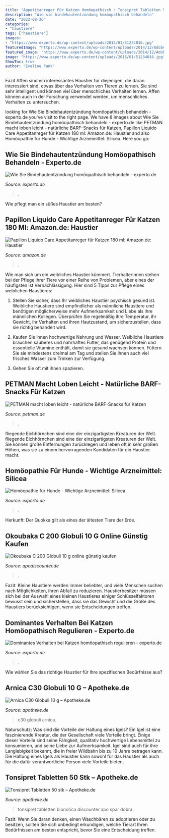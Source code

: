 ```yaml
---
title: "Appetitanreger Für Katzen Homöopathisch : Tonsipret Tabletten 50 Stk – Apotheke.de"
description: "Wie sie bindehautentzündung homöopathisch behandeln"
date: "2022-08-26"
categories:
- "haustiere"
tags: ["haustiere"]
images:
- "https://www.experto.de/wp-content/uploads/2015/01/51234016.jpg"
featuredImage: "https://www.experto.de/wp-content/uploads/2014/12/AdobeStock_143341825.jpeg"
featured_image: "https://www.experto.de/wp-content/uploads/2014/12/AdobeStock_143341825.jpeg"
image: "https://www.experto.de/wp-content/uploads/2015/01/51234016.jpg"
ShowToc: true
author: "Eveline Funk"
---
```



Fazit
Affen sind ein interessantes Haustier für diejenigen, die daran interessiert sind, etwas über das Verhalten von Tieren zu lernen. Sie sind sehr intelligent und können viel über menschliches Verhalten lernen. Affen können auch in der Forschung verwendet werden, um menschliches Verhalten zu untersuchen.

	

		
looking for Wie Sie Bindehautentzündung homöopathisch behandeln - experto.de you've visit to the right page. We have 8 Images about Wie Sie Bindehautentzündung homöopathisch behandeln - experto.de like PETMAN macht loben leicht - natürliche BARF-Snacks für Katzen, Papillon Liquido Care Appetitanreger für Katzen 180 ml: Amazon.de: Haustier and also Homöopathie für Hunde - Wichtige Arzneimittel: Silicea. Here you go:
		
    
## Wie Sie Bindehautentzündung Homöopathisch Behandeln - Experto.de

<img loading=lazy src="https://www.experto.de/wp-content/uploads/2014/12/AdobeStock_143341825.jpeg" onerror="this.onerror=null;this.src='https://tse3.mm.bing.net/th?id=OIP.GcnUY4cfQcn_lXrPwms5hQHaE9&amp;pid=15.1';" alt="Wie Sie Bindehautentzündung homöopathisch behandeln - experto.de">

_Source: experto.de_

>. 

	

Wie pflegt man ein süßes Haustier am besten?

    
## Papillon Liquido Care Appetitanreger Für Katzen 180 Ml: Amazon.de: Haustier

<img loading=lazy src="https://images-na.ssl-images-amazon.com/images/I/71SklgQyu5L._AC_SY879_.jpg" onerror="this.onerror=null;this.src='https://tse3.mm.bing.net/th?id=OIP.ZqaWtIhU8TTZtsAIvUtolwAAAA&amp;pid=15.1';" alt="Papillon Liquido Care Appetitanreger für Katzen 180 ml: Amazon.de: Haustier">

_Source: amazon.de_

>. 

	

Wie man sich um ein weibliches Haustier kümmert.
Tierhalterinnen stehen bei der Pflege ihrer Tiere vor einer Reihe von Problemen, aber eines der häufigsten ist Vernachlässigung. Hier sind 5 Tipps zur Pflege eines weiblichen Haustieres:
1. Stellen Sie sicher, dass Ihr weibliches Haustier psychisch gesund ist. Weibliche Haustiere sind empfindlicher als männliche Haustiere und benötigen möglicherweise mehr Aufmerksamkeit und Liebe als ihre männlichen Kollegen. Überprüfen Sie regelmäßig ihre Temperatur, ihr Gewicht, ihr Verhalten und ihren Hautzustand, um sicherzustellen, dass sie richtig behandelt wird.

2. Kaufen Sie ihnen hochwertige Nahrung und Wasser. Weibliche Haustiere brauchen sauberes und nahrhaftes Futter, das genügend Protein und essentielle Vitamine enthält, damit sie gesund wachsen können. Füttern Sie sie mindestens dreimal am Tag und stellen Sie ihnen auch viel frisches Wasser zum Trinken zur Verfügung.

3. Gehen Sie oft mit ihnen spazieren.

    
## PETMAN Macht Loben Leicht - Natürliche BARF-Snacks Für Katzen

<img loading=lazy src="https://petman.de/uploads/710531-fang.png" onerror="this.onerror=null;this.src='https://tse1.mm.bing.net/th?id=OIP.F7P4d72k3DWKsA8F24KMEwHaHb&amp;pid=15.1';" alt="PETMAN macht loben leicht - natürliche BARF-Snacks für Katzen">

_Source: petman.de_

>. 

	

fliegende Eichhörnchen sind eine der einzigartigsten Kreaturen der Welt.
fliegende Eichhörnchen sind eine der einzigartigsten Kreaturen der Welt. Sie können große Entfernungen zurücklegen und leben oft in sehr großen Höhen, was sie zu einem hervorragenden Kandidaten für ein Haustier macht.

    
## Homöopathie Für Hunde - Wichtige Arzneimittel: Silicea

<img loading=lazy src="https://www.experto.de/wp-content/uploads/2015/03/AdobeStock_14533123-1024x789.jpeg" onerror="this.onerror=null;this.src='https://tse4.mm.bing.net/th?id=OIP.D0ZfjpvKeTI7uG0HKN8MFwHaFt&amp;pid=15.1';" alt="Homöopathie für Hunde - Wichtige Arzneimittel: Silicea">

_Source: experto.de_

>. 

	

Herkunft: Der Quokka gilt als eines der ältesten Tiere der Erde.

    
## Okoubaka C 200 Globuli 10 G Online Günstig Kaufen

<img loading=lazy src="https://www.apodiscounter.de/images/product_images/popup_images/07248915.jpg" onerror="this.onerror=null;this.src='https://tse1.mm.bing.net/th?id=OIP.uSj5RD_NUoeIp8GgYF6jegHaHa&amp;pid=15.1';" alt="Okoubaka C 200 Globuli 10 g online günstig kaufen">

_Source: apodiscounter.de_

>. 

	

Fazit:
Kleine Haustiere werden immer beliebter, und viele Menschen suchen nach Möglichkeiten, ihren Abfall zu reduzieren. Haustierbesitzer müssen sich bei der Auswahl eines kleinen Haustieres einiger Schlüsselfaktoren bewusst sein und sicherstellen, dass sie das Gewicht und die Größe des Haustiers berücksichtigen, wenn sie Entscheidungen treffen.

    
## Dominantes Verhalten Bei Katzen Homöopathisch Regulieren - Experto.de

<img loading=lazy src="https://www.experto.de/wp-content/uploads/2015/01/51234016.jpg" onerror="this.onerror=null;this.src='https://tse2.mm.bing.net/th?id=OIP.3vLziy5v0hz9khxbbHLQTgHaE8&amp;pid=15.1';" alt="Dominantes Verhalten bei Katzen homöopathisch regulieren - experto.de">

_Source: experto.de_

>. 

	




Wie wählen Sie das richtige Haustier für Ihre spezifischen Bedürfnisse aus?

    
## Arnica C30 Globuli 10 G – Apotheke.de

<img loading=lazy src="https://www.apotheke.de/images/product_images/popup_images/02801069.jpg" onerror="this.onerror=null;this.src='https://tse2.mm.bing.net/th?id=OIP.tm0ad5ecDL2doh5rJGT4aQHaHa&amp;pid=15.1';" alt="Arnica C30 Globuli 10 g – Apotheke.de">

_Source: apotheke.de_

>c30 globuli arnica. 

	

Naturschutz: Was sind die Vorteile der Haltung eines Igels?
Ein Igel ist eine faszinierende Kreatur, die der Gesellschaft viele Vorteile bringt. Einige dieser Vorteile sind seine Fähigkeit, qualitativ hochwertige Lebensmittel zu konsumieren, und seine Liebe zur Aufmerksamkeit. Igel sind auch für ihre Langlebigkeit bekannt, die in freier Wildbahn bis zu 10 Jahre betragen kann. Die Haltung eines Igels als Haustier kann sowohl für das Haustier als auch für die dafür verantwortliche Person viele Vorteile bieten.

    
## Tonsipret Tabletten 50 Stk – Apotheke.de

<img loading=lazy src="https://www.apotheke.de/images/product_images/info_images/03524554.jpg" onerror="this.onerror=null;this.src='https://tse3.mm.bing.net/th?id=OIP.q5xpHkfHXCbogT7RVKZA3QHaHa&amp;pid=15.1';" alt="Tonsipret Tabletten 50 stk – Apotheke.de">

_Source: apotheke.de_

>tonsipret tabletten bionorica discounter apo spar dobra. 

	

Fazit: Wenn Sie daran denken, einen Waschbären zu adoptieren oder zu besitzen, sollten Sie sich unbedingt erkundigen, welche Tierart Ihren Bedürfnissen am besten entspricht, bevor Sie eine Entscheidung treffen.

